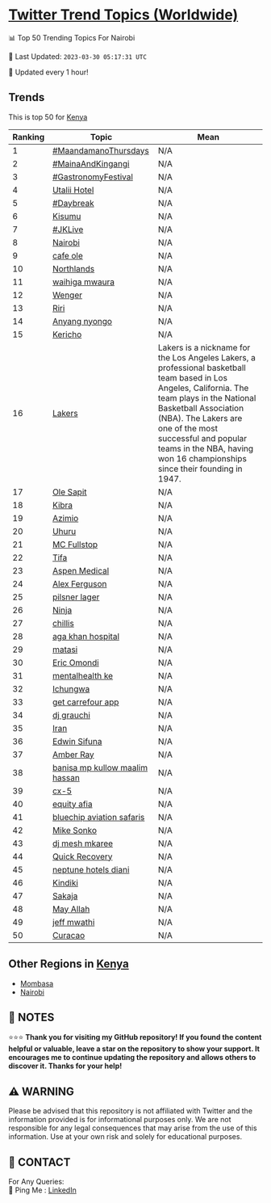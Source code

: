[Twitter Trend Topics (Worldwide)](https://github.com/ErcinDedeoglu/Twitter-Trend-Topics)
==========


📊 Top 50 Trending Topics For Nairobi

📆 Last Updated: `2023-03-30 05:17:31 UTC`

🔧 Updated every 1 hour!


## Trends

This is top 50 for [Kenya](</Kenya>)

| Ranking | Topic | Mean |
| ------- | ------------ | ------------ |
| 1 | [#MaandamanoThursdays](http://twitter.com/search?q=%23MaandamanoThursdays) | N/A |
| 2 | [#MainaAndKingangi](http://twitter.com/search?q=%23MainaAndKingangi) | N/A |
| 3 | [#GastronomyFestival](http://twitter.com/search?q=%23GastronomyFestival) | N/A |
| 4 | [Utalii Hotel](http://twitter.com/search?q=Utalii+Hotel) | N/A |
| 5 | [#Daybreak](http://twitter.com/search?q=%23Daybreak) | N/A |
| 6 | [Kisumu](http://twitter.com/search?q=Kisumu) | N/A |
| 7 | [#JKLive](http://twitter.com/search?q=%23JKLive) | N/A |
| 8 | [Nairobi](http://twitter.com/search?q=Nairobi) | N/A |
| 9 | [cafe ole](http://twitter.com/search?q=cafe+ole) | N/A |
| 10 | [Northlands](http://twitter.com/search?q=Northlands) | N/A |
| 11 | [waihiga mwaura](http://twitter.com/search?q=waihiga+mwaura) | N/A |
| 12 | [Wenger](http://twitter.com/search?q=Wenger) | N/A |
| 13 | [Riri](http://twitter.com/search?q=Riri) | N/A |
| 14 | [Anyang nyongo](http://twitter.com/search?q=Anyang+nyongo) | N/A |
| 15 | [Kericho](http://twitter.com/search?q=Kericho) | N/A |
| 16 | [Lakers](http://twitter.com/search?q=Lakers) | Lakers is a nickname for the Los Angeles Lakers, a professional basketball team based in Los Angeles, California. The team plays in the National Basketball Association (NBA). The Lakers are one of the most successful and popular teams in the NBA, having won 16 championships since their founding in 1947. |
| 17 | [Ole Sapit](http://twitter.com/search?q=Ole+Sapit) | N/A |
| 18 | [Kibra](http://twitter.com/search?q=Kibra) | N/A |
| 19 | [Azimio](http://twitter.com/search?q=Azimio) | N/A |
| 20 | [Uhuru](http://twitter.com/search?q=Uhuru) | N/A |
| 21 | [MC Fullstop](http://twitter.com/search?q=MC+Fullstop) | N/A |
| 22 | [Tifa](http://twitter.com/search?q=Tifa) | N/A |
| 23 | [Aspen Medical](http://twitter.com/search?q=Aspen+Medical) | N/A |
| 24 | [Alex Ferguson](http://twitter.com/search?q=Alex+Ferguson) | N/A |
| 25 | [pilsner lager](http://twitter.com/search?q=pilsner+lager) | N/A |
| 26 | [Ninja](http://twitter.com/search?q=Ninja) | N/A |
| 27 | [chillis](http://twitter.com/search?q=chillis) | N/A |
| 28 | [aga khan hospital](http://twitter.com/search?q=aga+khan+hospital) | N/A |
| 29 | [matasi](http://twitter.com/search?q=matasi) | N/A |
| 30 | [Eric Omondi](http://twitter.com/search?q=Eric+Omondi) | N/A |
| 31 | [mentalhealth ke](http://twitter.com/search?q=mentalhealth+ke) | N/A |
| 32 | [Ichungwa](http://twitter.com/search?q=Ichungwa) | N/A |
| 33 | [get carrefour app](http://twitter.com/search?q=get+carrefour+app) | N/A |
| 34 | [dj grauchi](http://twitter.com/search?q=dj+grauchi) | N/A |
| 35 | [Iran](http://twitter.com/search?q=Iran) | N/A |
| 36 | [Edwin Sifuna](http://twitter.com/search?q=Edwin+Sifuna) | N/A |
| 37 | [Amber Ray](http://twitter.com/search?q=Amber+Ray) | N/A |
| 38 | [banisa mp kullow maalim hassan](http://twitter.com/search?q=banisa+mp+kullow+maalim+hassan) | N/A |
| 39 | [cx-5](http://twitter.com/search?q=cx-5) | N/A |
| 40 | [equity afia](http://twitter.com/search?q=equity+afia) | N/A |
| 41 | [bluechip aviation safaris](http://twitter.com/search?q=bluechip+aviation+safaris) | N/A |
| 42 | [Mike Sonko](http://twitter.com/search?q=Mike+Sonko) | N/A |
| 43 | [dj mesh mkaree](http://twitter.com/search?q=dj+mesh+mkaree) | N/A |
| 44 | [Quick Recovery](http://twitter.com/search?q=Quick+Recovery) | N/A |
| 45 | [neptune hotels diani](http://twitter.com/search?q=neptune+hotels+diani) | N/A |
| 46 | [Kindiki](http://twitter.com/search?q=Kindiki) | N/A |
| 47 | [Sakaja](http://twitter.com/search?q=Sakaja) | N/A |
| 48 | [May Allah](http://twitter.com/search?q=May+Allah) | N/A |
| 49 | [jeff mwathi](http://twitter.com/search?q=jeff+mwathi) | N/A |
| 50 | [Curacao](http://twitter.com/search?q=Curacao) | N/A |



## Other Regions in [Kenya](</Kenya>)

* [Mombasa](</Kenya/Mombasa.md>)
* [Nairobi](</Kenya/Nairobi.md>)



## 📝 NOTES

⭐⭐⭐ **Thank you for visiting my GitHub repository! If you found the content helpful or valuable, leave a star on the repository to show your support. It encourages me to continue updating the repository and allows others to discover it. Thanks for your help!**


## ⚠️ WARNING

Please be advised that this repository is not affiliated with Twitter and the information provided is for informational purposes only. We are not responsible for any legal consequences that may arise from the use of this information. Use at your own risk and solely for educational purposes.


## 📨 CONTACT

 For Any Queries:  
            🏓 Ping Me : [LinkedIn](https://www.linkedin.com/in/ercindedeoglu/)
